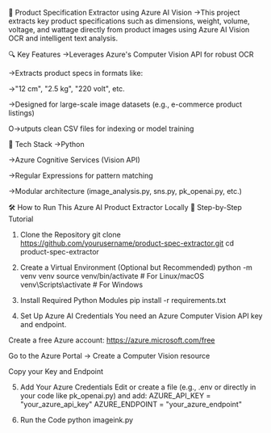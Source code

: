 🧠 Product Specification Extractor using Azure AI Vision
->This project extracts key product specifications such as dimensions, weight, volume, voltage, and wattage directly from product images using Azure AI Vision OCR and intelligent text analysis.

🔍 Key Features
->Leverages Azure's Computer Vision API for robust OCR

->Extracts product specs in formats like:

->"12 cm", "2.5 kg", "220 volt", etc.

->Designed for large-scale image datasets (e.g., e-commerce product listings)

O->utputs clean CSV files for indexing or model training

🔧 Tech Stack
->Python

->Azure Cognitive Services (Vision API)

->Regular Expressions for pattern matching

->Modular architecture (image_analysis.py, sns.py, pk_openai.py, etc.)

🛠️ How to Run This Azure AI Product Extractor Locally
🔗 Step-by-Step Tutorial
1. Clone the Repository
git clone https://github.com/yourusername/product-spec-extractor.git
cd product-spec-extractor

2. Create a Virtual Environment (Optional but Recommended)
python -m venv venv
source venv/bin/activate    # For Linux/macOS
venv\Scripts\activate       # For Windows

3.  Install Required Python Modules
pip install -r requirements.txt

4. Set Up Azure AI Credentials
You need an Azure Computer Vision API key and endpoint.

Create a free Azure account: https://azure.microsoft.com/free

Go to the Azure Portal → Create a Computer Vision resource

Copy your Key and Endpoint

5. Add Your Azure Credentials
Edit or create a file (e.g., .env or directly in your code like pk_openai.py) and add:
AZURE_API_KEY = "your_azure_api_key"
AZURE_ENDPOINT = "your_azure_endpoint"

6. Run the Code
python imageink.py
